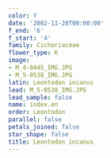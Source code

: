 ```yaml
---
color: Y
date: '2002-11-20T00:00:00'
f_end: '6'
f_start: '4'
family: Cichoriaceae
flower_type: K
image:
- M_4-0445_IMG.JPG
- M_5-0538_IMG.JPG
latin: Leontodon incanus
lead: M_5-0538_IMG.JPG
lead_sample: false
name: index.en
order: Leontodon
parallel: false
petals_joined: false
star_shape: false
title: Leontodon incanus
---
```

